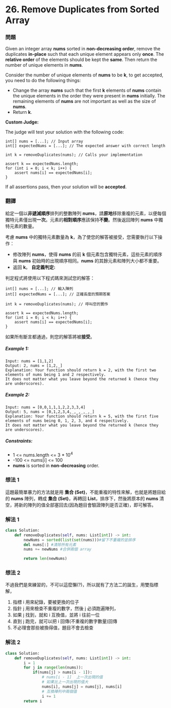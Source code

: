 # 26. Remove Duplicates from Sorted Array
### 問題
Given an integer array **nums** sorted in **non-decreasing order**, remove the duplicates **in-place** such that each unique element appears only **once**. The **relative order** of the elements should be kept the **same**. Then return the number of unique elements in **nums**.

Consider the number of unique elements of **nums** to be **k**, to get accepted, you need to do the following things:

- Change the array **nums** such that the first **k** elements of **nums** contain the unique elements in the order they were present in **nums** initially. The remaining elements of **nums** are not important as well as the size of **nums**.
- Return **k**.

**Custom Judge:**

The judge will test your solution with the following code:

    int[] nums = [...]; // Input array
    int[] expectedNums = [...]; // The expected answer with correct length

    int k = removeDuplicates(nums); // Calls your implementation

    assert k == expectedNums.length;
    for (int i = 0; i < k; i++) {
        assert nums[i] == expectedNums[i];
    }
If all assertions pass, then your solution will be **accepted**.

 ### 翻譯
給定一個以**非遞減順序**排列的整數陣列 **nums**，請**原地**移除重複的元素，以便每個獨特元素僅出現**一次**。元素的**相對順序**應該保持**不變**。然後返回陣列 **nums** 中獨特元素的數量。

考慮 **nums** 中的獨特元素數量為 **k**，為了使您的解答被接受，您需要執行以下操作：

- 修改陣列 **nums**，使得 **nums** 的前 **k** 個元素包含獨特元素，這些元素的順序與 **nums** 初始時的出現順序相同。**nums** 的其餘元素和陣列大小都不重要。
- 返回 **k**。
**自定義判定:**

判定程式將使用以下程式碼來測試您的解答：

    int[] nums = [...]; // 輸入陣列
    int[] expectedNums = [...]; // 正確長度的預期答案

    int k = removeDuplicates(nums); // 呼叫您的實作

    assert k == expectedNums.length;
    for (int i = 0; i < k; i++) {
        assert nums[i] == expectedNums[i];
    }

如果所有斷言都通過，則您的解答將被**接受**。
##### Example 1:
    Input: nums = [1,1,2]
    Output: 2, nums = [1,2,_]
    Explanation: Your function should return k = 2, with the first two elements of nums being 1 and 2 respectively.
    It does not matter what you leave beyond the returned k (hence they are underscores).
##### Example 2:
    Input: nums = [0,0,1,1,1,2,2,3,3,4]
    Output: 5, nums = [0,1,2,3,4,_,_,_,_,_]
    Explanation: Your function should return k = 5, with the first five elements of nums being 0, 1, 2, 3, and 4 respectively.
    It does not matter what you leave beyond the returned k (hence they are underscores).

##### Constraints:
- 1 <= nums.length <= 3 * 10<sup>4</sup>
- -100 <= nums[i] <= 100
- **nums** is sorted in **non-decreasing** order.

### 想法 1
這題最簡單暴力的方法就是用 **集合 (Set)**，不能重複的特性來解，也就是將題目給的 **nums** 陣列，轉成 **集合 (Set)**，再轉回 **List**，排序下，然後將原本的 **nums** 清空，將新的陣列的值全部塞回去(因為題目會驗證陣列是否正確)，即可解答。
### 解法 1
```python
class Solution:
    def removeDuplicates(self, nums: List[int]) -> int:
        newNums = sorted(list(set(nums)))#留下不重複的並排序
        del nums[:] #清除所有元素
        nums += newNums #合併兩個 array

        return len(newNums)
```
### 想法 2
不過我們是來練習的，不可以這麼懶(?)，所以就有了方法二的誕生，用雙指標解，
1. 指標 i 用來紀錄，要被更換的位子
2. 指針 j 用來檢查不重複的數字，然後 j 必須跑遍陣列，
3. 如果 j 找到，就和 i 互換值，並將 i 往前一位
4. 直到 j 跑完，就可以把 i 回傳(不重複的數字數量)回傳
5. 不必理會那些被換得值，題目不會去檢查
### 解法 2
```python
class Solution:
    def removeDuplicates(self, nums: List[int]) -> int:
        i = 1
        for j in range(len(nums)):
            if(nums[j] > nums[i - 1]):
                # nums[i - 1]  上一次出現的值
                # 如果比上一次出現的值大
                nums[i], nums[j] = nums[j], nums[i]
                # 互換陣列中兩個值
                i += 1
        return i
```